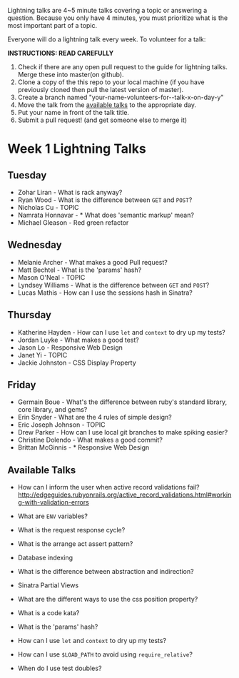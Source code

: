 Lightning talks are 4~5 minute talks covering a topic or answering a question.
Because you only have 4 minutes, you must prioritize what is the most important
part of a topic.

Everyone will do a lightning talk every week. To volunteer for a talk:

**INSTRUCTIONS: READ CAREFULLY**

1. Check if there are any open pull request to the guide for lightning talks.
Merge these into master(on github).
2. Clone a copy of the this repo to your local machine (if you have previously
cloned then pull the latest version of master).
3. Create a branch named "your-name-volunteers-for--talk-x-on-day-y"
4. Move the talk from the [available talks](#available-talks) to the appropriate
   day.
5. Put your name in front of the talk title.
6. Submit a pull request!  (and get someone else to merge it)


# Week 1 Lightning Talks

## Tuesday

* Zohar Liran - What is rack anyway?
* Ryan Wood - What is the difference between `GET` and `POST`?
* Nicholas Cu - TOPIC
* Namrata Honnavar - * What does 'semantic markup' mean?
* Michael Gleason - Red green refactor

## Wednesday

* Melanie Archer - What makes a good Pull request?
* Matt Bechtel - What is the 'params' hash?
* Mason O'Neal - TOPIC
* Lyndsey Williams - What is the difference between `GET` and `POST`?
* Lucas Mathis - How can I use the sessions hash in Sinatra?


## Thursday

* Katherine Hayden - How can I use `let` and `context` to dry up my tests?
* Jordan Luyke - What makes a good test?
* Jason Lo - Responsive Web Design
* Janet Yi - TOPIC
* Jackie Johnston - CSS Display Property

## Friday

* Germain Boue - What's the difference between ruby's standard library, core library, and gems?
* Erin Snyder - What are the 4 rules of simple design?
* Eric Joseph Johnson - TOPIC
* Drew Parker - How can I use local git branches to make spiking easier?
* Christine Dolendo - What makes a good commit?
* Brittan McGinnis - * Responsive Web Design

## Available Talks
* How can I inform the user when active record validations fail? http://edgeguides.rubyonrails.org/active_record_validations.html#working-with-validation-errors

* What are `ENV` variables?
* What is the request response cycle?
* What is the arrange act assert pattern?
* Database indexing
* What is the difference between abstraction and indirection?
* Sinatra Partial Views
* What are the different ways to use the css position property?
* What is a code kata?
* What is the 'params' hash?
* How can I use `let` and `context` to dry up my tests?
* How can I use `$LOAD_PATH` to avoid using `require_relative`?
* When do I use test doubles?

